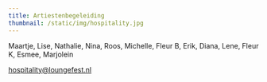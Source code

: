 ```yaml
---
title: Artiestenbegeleiding
thumbnail: /static/img/hospitality.jpg
---
```

Maartje, Lise, N﻿athalie, 
N﻿ina, Roos, Michelle, 
Fleur B, Erik, Diana, 
Lene, F﻿leur K, E﻿smee, 
Marjolein

hospitality@loungefest.nl
